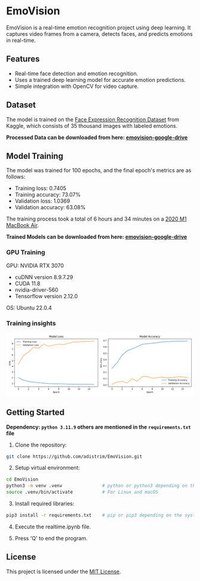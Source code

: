 # EmoVision

EmoVision is a real-time emotion recognition project using deep learning. It captures video frames from a camera, detects faces, and predicts emotions in real-time.

## Features

- Real-time face detection and emotion recognition.
- Uses a trained deep learning model for accurate emotion predictions.
- Simple integration with OpenCV for video capture.

## Dataset

The model is trained on the [Face Expression Recognition Dataset](https://www.kaggle.com/datasets/jonathanoheix/face-expression-recognition-dataset) from Kaggle, which consists of 35 thousand images with labeled emotions.

**Processed Data can be downloaded from here: [emovision-google-drive](https://drive.google.com/drive/folders/1MIwS0kAWUqcRxHqpXzoPqQ73AsBSCPWy?usp=sharing)**

## Model Training

The model was trained for 100 epochs, and the final epoch's metrics are as follows:

- Training loss: 0.7405
- Training accuracy: 73.07%
- Validation loss: 1.0369
- Validation accuracy: 63.08%

The training process took a total of 6 hours and 34 minutes on a [2020 M1 MacBook Air](https://en.wikipedia.org/wiki/MacBook_Air_(Apple_silicon)).

**Trained Models can be downloaded from here: [emovision-google-drive](https://drive.google.com/drive/folders/1MIwS0kAWUqcRxHqpXzoPqQ73AsBSCPWy?usp=sharing)**

### GPU Training
GPU: NVIDIA RTX 3070
- cuDNN version 8.9.7.29 
- CUDA 11.8
- nvidia-driver-560
- Tensorflow version 2.12.0

OS: Ubuntu 22.0.4

### Training insights
![Training insights](plot/Figure_1.png)

## Getting Started

**Dependency: `python 3.11.9` others are mentioned in the `requirements.txt` file**

1. Clone the repository:
```bash
git clone https://github.com/adistrim/EmoVision.git
```
2. Setup virtual environment:
```bash
cd EmoVision
python3 -m venv .venv               # python or python3 depending on the system config
source .venv/bin/activate           # For Linux and macOS
```

3. Install required libraries:
```bash
pip3 install -r requirements.txt    # pip or pip3 depending on the system config
```
4. Execute the realtime.ipynb file.

5. Press 'Q' to end the program.

## License
This project is licensed under the [MIT License](https://www.mit.edu/~amini/LICENSE.md).
